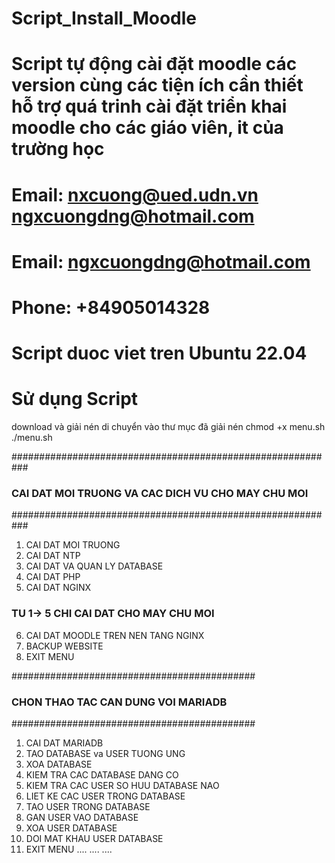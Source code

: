 # Script_Install_Moodle
# Script tự động cài đặt moodle các version cùng các tiện ích cần thiết hỗ trợ quá trinh cài đặt triển khai moodle cho các giáo viên, it của trường học
# Email: nxcuong@ued.udn.vn ngxcuongdng@hotmail.com
# Email: ngxcuongdng@hotmail.com
# Phone: +84905014328
# Script duoc viet tren Ubuntu 22.04

# Sử dụng Script
download và giải nén
di chuyển vào thư mục đã giải nén
chmod +x menu.sh
./menu.sh

###########################################################
###  CAI DAT MOI TRUONG VA CAC DICH VU CHO MAY CHU MOI  ###
###########################################################
   1) CAI DAT MOI TRUONG
   2) CAI DAT NTP
   3) CAI DAT VA QUAN LY DATABASE
   4) CAI DAT PHP
   5) CAI DAT NGINX
###  TU 1-> 5 CHI CAI DAT CHO MAY CHU MOI  ###
   6) CAI DAT MOODLE TREN NEN TANG NGINX
   9) BACKUP WEBSITE
   99) EXIT MENU


############################################
### CHON THAO TAC CAN DUNG VOI MARIADB #####
############################################
   1) CAI DAT MARIADB
   2) TAO DATABASE va USER TUONG UNG
   3) XOA DATABASE
   4) KIEM TRA CAC DATABASE DANG CO
   5) KIEM TRA CAC USER SO HUU DATABASE NAO
   6) LIET KE CAC USER TRONG DATABASE
   7) TAO USER TRONG DATABASE
   8) GAN USER VAO DATABASE
   9) XOA USER DATABASE
   10) DOI MAT KHAU USER DATABASE
   99) EXIT MENU
....
....
....

